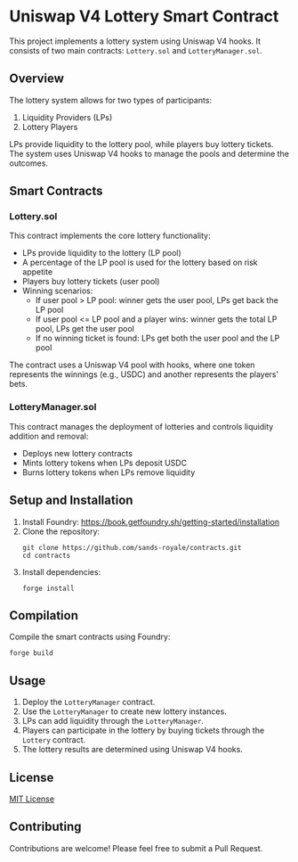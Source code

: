 # Uniswap V4 Lottery Smart Contract

This project implements a lottery system using Uniswap V4 hooks. It consists of two main contracts: `Lottery.sol` and `LotteryManager.sol`.

## Overview

The lottery system allows for two types of participants:
1. Liquidity Providers (LPs)
2. Lottery Players

LPs provide liquidity to the lottery pool, while players buy lottery tickets. The system uses Uniswap V4 hooks to manage the pools and determine the outcomes.

## Smart Contracts

### Lottery.sol

This contract implements the core lottery functionality:

- LPs provide liquidity to the lottery (LP pool)
- A percentage of the LP pool is used for the lottery based on risk appetite
- Players buy lottery tickets (user pool)
- Winning scenarios:
  - If user pool > LP pool: winner gets the user pool, LPs get back the LP pool
  - If user pool <= LP pool and a player wins: winner gets the total LP pool, LPs get the user pool
  - If no winning ticket is found: LPs get both the user pool and the LP pool

The contract uses a Uniswap V4 pool with hooks, where one token represents the winnings (e.g., USDC) and another represents the players' bets.

### LotteryManager.sol

This contract manages the deployment of lotteries and controls liquidity addition and removal:

- Deploys new lottery contracts
- Mints lottery tokens when LPs deposit USDC
- Burns lottery tokens when LPs remove liquidity

## Setup and Installation

1. Install Foundry: https://book.getfoundry.sh/getting-started/installation
2. Clone the repository:
   ```
   git clone https://github.com/sands-royale/contracts.git
   cd contracts
   ```
3. Install dependencies:
   ```
   forge install
   ```

## Compilation

Compile the smart contracts using Foundry:

```
forge build
```

## Usage

1. Deploy the `LotteryManager` contract.
2. Use the `LotteryManager` to create new lottery instances.
3. LPs can add liquidity through the `LotteryManager`.
4. Players can participate in the lottery by buying tickets through the `Lottery` contract.
5. The lottery results are determined using Uniswap V4 hooks.

## License

[MIT License](LICENSE)

## Contributing

Contributions are welcome! Please feel free to submit a Pull Request.